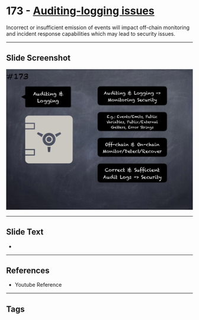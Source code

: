 # 173 - [Auditing-logging issues](Auditing-logging%20issues.md)
Incorrect or insufficient emission of events will impact off-chain monitoring and incident response capabilities which may lead to security issues.
___
## Slide Screenshot
![0173.png](../../images/5.Pitfalls%20and%20Best%20Practices%20201/173.png)
___
## Slide Text
- 
___
## References
- Youtube Reference
___
## Tags